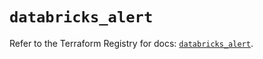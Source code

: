 # `databricks_alert`

Refer to the Terraform Registry for docs: [`databricks_alert`](https://registry.terraform.io/providers/databricks/databricks/1.74.0/docs/resources/alert).
